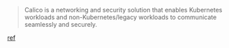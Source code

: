 > Calico is a networking and security solution that enables Kubernetes workloads and non-Kubernetes/legacy workloads to communicate seamlessly and securely.

[ref](https://github.com/projectcalico/calico)